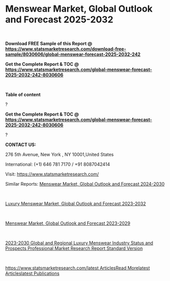 <h1>Menswear Market, Global Outlook and Forecast 2025-2032</h1><br/><p><strong>Download FREE Sample of this Report @ <a href="https://www.statsmarketresearch.com/download-free-sample/8030606/global-menswear-forecast-2025-2032-242">https://www.statsmarketresearch.com/download-free-sample/8030606/global-menswear-forecast-2025-2032-242</a></strong></p>
 
 
 
 <div><b>Get the Complete Report & TOC @ <a href="https://www.statsmarketresearch.com/global-menswear-forecast-2025-2032-242-8030606">https://www.statsmarketresearch.com/global-menswear-forecast-2025-2032-242-8030606</a></b></div>
 
 
 
 <p><br />
 
 <b>Table of content</b></p>
 
 
 
 <p>? </p>
 
 
 
 <div><b>Get the Complete Report & TOC @ <a href="https://www.statsmarketresearch.com/global-menswear-forecast-2025-2032-242-8030606">https://www.statsmarketresearch.com/global-menswear-forecast-2025-2032-242-8030606</a></b></div>
 
 
 
 <p>? </p>
 
 
 
 <p><b>CONTACT US:</b><br />
 
 276 5th Avenue, New York , NY 10001,United States<br />
 
 International: (+1) 646 781 7170 / +91 8087042414<br />
 
 Visit: <a href="https://www.statsmarketresearch.com/">https://www.statsmarketresearch.com/</a><br />
 
 Similar Reports: <a href="https://www.statsmarketresearch.com/global-menswear-forecast-2025-2032-242-8030606">Menswear Market, Global Outlook and Forecast 2024-2030</a><br />
 
 <br />
 
 <a href="https://www.statsmarketresearch.com/global-menswear-forecast-2025-2032-242-8030606">Luxury Menswear Market, Global Outlook and Forecast 2023-2032</a><br />
 
 <br />
 
 <a href="https://www.statsmarketresearch.com/global-menswear-forecast-2025-2032-242-8030606">Menswear Market, Global Outlook and Forecast 2023-2029</a><br />
 
 <br />
 
 <a href="https://www.statsmarketresearch.com/global-menswear-forecast-2025-2032-242-8030606">2023-2030 Global and Regional Luxury Menswear Industry Status and Prospects Professional Market Research Report Standard Version</a><br />
 
 <br />
 
 <a href="https://gyeongbokgung.com">https://www.statsmarketresearch.com/</a><a href="https://hallyeomaritime.com">latest Articles</a><a href="https://jingwansa.com">Read More</a><a href="https://nguoiviet.jp/">latest Articles</a><a href="https://www.intelmarketresearch.com/">latest Publications</a></p>